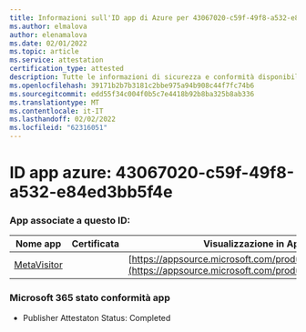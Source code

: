 ```yaml
---
title: Informazioni sull'ID app di Azure per 43067020-c59f-49f8-a532-e84ed3bb5f4e
ms.author: elmalova
author: elenamalova
ms.date: 02/01/2022
ms.topic: article
ms.service: attestation
certification_type: attested
description: Tutte le informazioni di sicurezza e conformità disponibili per 43067020-c59f-49f8-a532-e84ed3bb5f4e.
ms.openlocfilehash: 39171b2b7b3181c2bbe975a94b908c44f7fc74b6
ms.sourcegitcommit: edd55f34c004f0b5c7e4418b92b8ba325b8ab336
ms.translationtype: MT
ms.contentlocale: it-IT
ms.lasthandoff: 02/02/2022
ms.locfileid: "62316051"
---
```

# <a name="azure-app-id-43067020-c59f-49f8-a532-e84ed3bb5f4e"></a>ID app azure: 43067020-c59f-49f8-a532-e84ed3bb5f4e


### <a name="apps-associated-with-this-id"></a>App associate a questo ID:
| **Nome app** | **Certificata** | **Visualizzazione in AppSource** |
|--------------|---------------|-----------------------|
| [MetaVisitor](https://docs.microsoft.com/microsoft-365-app-certification/forward/WA200003588) |  | [https://appsource.microsoft.com/product/office/WA200003588](https://appsource.microsoft.com/product/office/WA200003588) |

### <a name="microsoft-365-app-compliance-status"></a>Microsoft 365 stato conformità app
- Publisher Attestaton Status: Completed
